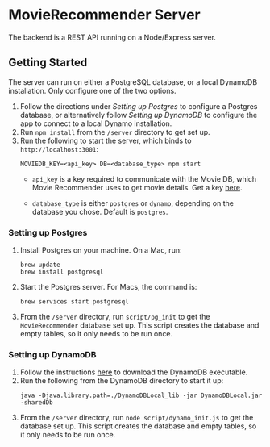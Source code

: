 # MovieRecommender Server
The backend is a REST API running on a Node/Express server.

## Getting Started
The server can run on either a PostgreSQL database, or a local DynamoDB installation.
Only configure one of the two options.

1. Follow the directions under _Setting up Postgres_ to configure a Postgres database, or
   alternatively follow _Setting up DynamoDB_ to configure the app to connect to a local
   Dynamo installation.
1. Run `npm install` from the `/server` directory to get set up.
1. Run the following to start the server, which binds to `http://localhost:3001`:
   ```
   MOVIEDB_KEY=<api_key> DB=<database_type> npm start
   ```
   - `api_key` is a key required to communicate with the Movie DB, which Movie Recommender
   uses to get movie details. Get a key [here](https://www.themoviedb.org/documentation/api).
   
   - `database_type` is either `postgres` or `dynamo`, depending on the database you chose.
   Default is `postgres`.

### Setting up Postgres
1. Install Postgres on your machine. On a Mac, run:
    ```
    brew update
    brew install postgresql
    ```
1. Start the Postgres server. For Macs, the command is:
   ```
   brew services start postgresql
   ```
1. From the `/server` directory, run `script/pg_init` to get the `MovieRecommender`
   database set up. This script creates the database and empty tables, so it only needs to be run once.

### Setting up DynamoDB
1. Follow the instructions [here](https://docs.aws.amazon.com/amazondynamodb/latest/developerguide/DynamoDBLocal.DownloadingAndRunning.html)
   to download the DynamoDB executable.
1. Run the following from the DynamoDB directory to start it up:
   ```
   java -Djava.library.path=./DynamoDBLocal_lib -jar DynamoDBLocal.jar -sharedDb
   ```
1. From the `/server` directory, run `node script/dynamo_init.js` to get the database set up. This script creates 
   the database and empty tables, so it only needs to be run once.

